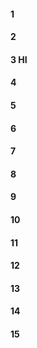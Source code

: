 #### 1
#### 2
#### 3 HI
#### 4
#### 5
#### 6
#### 7
#### 8
#### 9
#### 10
#### 11
#### 12
#### 13
#### 14
#### 15
